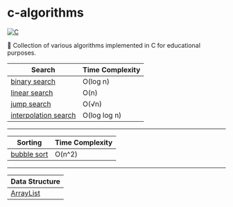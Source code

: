 # c-algorithms

[![C](https://img.shields.io/badge/C-11-blue.svg)](https://en.wikipedia.org/wiki/C11_(C_standard_revision))

:book: Collection of various algorithms implemented in C for educational purposes.

| Search                                                 | Time Complexity |
| ------------------------------------------------------ | --------------- |
| [binary search](/search/binary_search.c)               | O(log n)        |
| [linear search](/search/linear_search.c)               | O(n)            |
| [jump search](/search/jump_search.c)                   | O(√n)           |
| [interpolation search](/search/interpolation_search.c) | O(log log n)    |

---

| Sorting                                  | Time Complexity |
| ---------------------------------------- | --------------- |
| [bubble sort](/sorting/bubble_sort.c)    | O(n^2)          |

---

| Data Structure                           |
| ---------------------------------------- |
| [ArrayList](/data_structures/ArrayList/README.md)  |